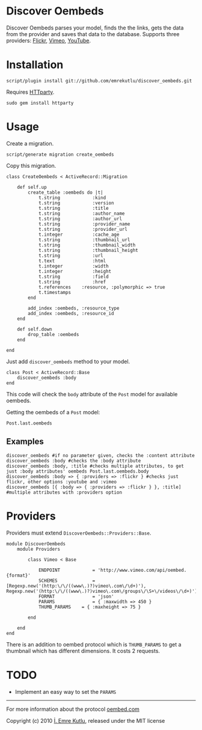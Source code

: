 
Discover Oembeds
================

Discover Oembeds parses your model, finds the the links, gets the data from the provider and saves that data to the database. Supports three providers: [Flickr](http://www.flickr.com), [Vimeo](http://www.vimeo.com), [YouTube](http://www.youtube.com).

Installation
============

	script/plugin install git://github.com/emrekutlu/discover_oembeds.git

Requires [HTTparty](http://github.com/jnunemaker/httparty).

	sudo gem install httparty

Usage
=====

Create a migration.

	script/generate migration create_oembeds

Copy this migration.

	class CreateOembeds < ActiveRecord::Migration

		def self.up
			create_table :oembeds do |t|
				t.string			:kind
				t.string			:version
				t.string			:title
				t.string			:author_name
				t.string			:author_url
				t.string			:provider_name
				t.string			:provider_url
				t.integer			:cache_age
				t.string			:thumbnail_url
				t.string			:thumbnail_width
				t.string			:thumbnail_height
				t.string			:url
				t.text				:html
				t.integer			:width
				t.integer			:height
				t.string			:field
				t.string			:href
				t.references	:resource, :polymorphic => true
				t.timestamps
			end

			add_index :oembeds, :resource_type
			add_index :oembeds, :resource_id
		end

		def self.down
			drop_table :oembeds
		end

	end


Just add <code>discover_oembeds</code> method to your model.

	class Post < ActiveRecord::Base
		discover_oembeds :body
	end

This code will check the <code>body</code> attribute of the <code>Post</code> model for available oembeds.

Getting the oembeds of a <code>Post</code> model:

	Post.last.oembeds

Examples
--------

	discover_oembeds #if no parameter given, checks the :content attribute
	discover_oembeds :body #checks the :body attribute
	discover_oembeds :body, :title #checks multiple attributes, to get just :body attributes' oembeds Post.last.oembeds.body
	discover_oembeds :body => { :providers => :flickr }	#checks just flickr, other options :youtube and :vimeo
	discover_oembeds [{ :body => { :providers => :flickr } }, :title] #multiple attributes with :providers option

Providers
=========

Providers must extend <code>DiscoverOembeds::Providers::Base</code>.

	module DiscoverOembeds
		module Providers

			class Vimeo < Base

				ENDPOINT			= 'http://www.vimeo.com/api/oembed.{format}'
				SCHEMES				= [Regexp.new('(http:\/\/((www\.)?)vimeo\.com\/\d+)'), Regexp.new('(http:\/\/((www\.)?)vimeo\.com\/groups\/\S+\/videos\/\d+)')]
				FORMAT				= 'json'
				PARAMS				= { :maxwidth => 450 }
				THUMB_PARAMS	= { :maxheight => 75 }

			end

		end
	end

There is an addition to oembed protocol which is <code>THUMB_PARAMS</code> to get a thumbnail which has different dimensions. It costs 2 requests.

TODO
====

* Implement an easy way to set the <code>PARAMS</code>

---
For more information about the protocol [oembed.com](http://www.oembed.com)

Copyright (c) 2010 [İ. Emre Kutlu](http://www.emrekutlu.com), released under the MIT license
